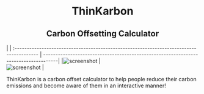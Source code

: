 <h1 align="center"> ThinKarbon </h1> 
<h2 align="center"> Carbon Offsetting Calculator </h2> 

|
| :--------------------------------------------------------------------------------------- | ------------------------------------------------------------------------------------|
|![screenshot](https://github.com/oliva20/thinkarbon_app/blob/master/app-screenshots/4.png) |  
![screenshot](https://github.com/oliva20/thinkarbon_app/blob/master/app-screenshots/3.png) |

<p> ThinKarbon is a carbon offset calculator to help people reduce their carbon emissions and become aware of them in an interactive manner! </p>
